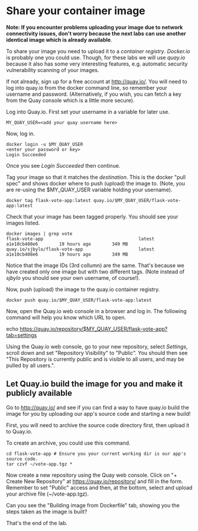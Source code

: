 # Share your container image 

**Note: If you encounter problems uploading your image due to network connectivity issues, don't worry because the next labs can use another identical image which is already available**.

To share your image you need to upload it to a *container registry*.  _Docker.io_ is probably one you could use. 
Though, for these labs we will use _quay.io_ because it also has some very interesting features, e.g. automatic security vulnerability scanning of your images. 

If not already, sign up for a free account at http://quay.io/.  You will need to log into quay.io from the docker command line, so remember your username and password.  (Alternatively, if you wish, you can fetch a key from the Quay console which is a little more secure).

Log into Quay.io.   First set your username in a variable for later use. 

```
MY_QUAY_USER=<add your quay username here>
```

Now, log in. 

```
docker login -u $MY_QUAY_USER
<enter your password or key>
Login Succeeded
```

Once you see _Login Succeeded_ then continue.

Tag your image so that it matches the *_destination_*.  This is the docker "pull spec" and shows docker where to push (upload) the image to.  (Note, you are re-using the $MY_QUAY_USER variable holding your username).

```
docker tag flask-vote-app:latest quay.io/$MY_QUAY_USER/flask-vote-app:latest
```

Check that your image has been tagged properly.  You should see your images listed.

```
docker images | grep vote
flask-vote-app                                    latest              a1e10cb408e6        19 hours ago        349 MB
quay.io/sjbylo/flask-vote-app                     latest              a1e10cb408e6        19 hours ago        349 MB
```

Notice that the image IDs (3rd collumn) are the same.  That's because we have created only one image but with two different tags. 
(Note instead of _sjbylo_ you should see your own username, of course!).

Now, push (upload) the image to the quay.io container registry. 

```
docker push quay.io/$MY_QUAY_USER/flask-vote-app:latest
```

Now, open the Quay.io web console in a browser and log in. The following command will help you know which URL to open.

echo https://quay.io/repository/$MY_QUAY_USER/flask-vote-app?tab=settings

Using the Quay.io web console, go to your new repository, select _Settings_, scroll down and set "Repository Visibility" to "Public".  You should then see "This Repository is currently public and is visible to all users, and may be pulled by all users.". 

## Let Quay.io build the image for you and make it publicly available

Go to http://quay.io/ and see if you can find a way to have quay.io build the image for you by uploading our app's source code and starting a new build!   

First, you will need to archive the source code directory first, then upload it to Quay.io.

To create an archive, you could use this command.

```
cd flask-vote-app # Ensure you your current working dir is our app's source code.
tar czvf ~/vote-app.tgz *
```

Now create a new repository using the Quay web console.  Click on "+ Create New Repository" at https://quay.io/repository/ and fill in the form. Remember to set "Public" access and then, at the bottom, select and upload your archive file (~/vote-app.tgz).

Can you see the "Building image from Dockerfile" tab, showing you the steps taken as the image is built? 

That's the end of the lab.  

